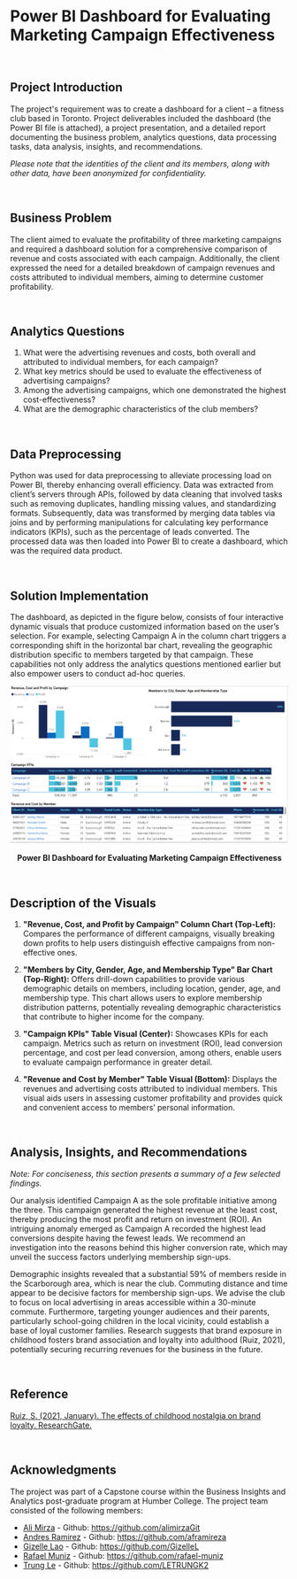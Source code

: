 # Power BI Dashboard for Evaluating Marketing Campaign Effectiveness
<br/>

## Project Introduction

The project's requirement was to create a dashboard for a client – a fitness club based in Toronto. Project deliverables included the dashboard (the Power BI file is attached), a project presentation, and a detailed report documenting the business problem, analytics questions, data processing tasks, data analysis, insights, and recommendations.

*Please note that the identities of the client and its members, along with other data, have been anonymized for confidentiality.*

<br/>

## Business Problem

The client aimed to evaluate the profitability of three marketing campaigns and required a dashboard solution for a comprehensive comparison of revenue and costs associated with each campaign. Additionally, the client expressed the need for a detailed breakdown of campaign revenues and costs attributed to individual members, aiming to determine customer profitability.

<br/>

## Analytics Questions

1. What were the advertising revenues and costs, both overall and attributed to individual members, for each campaign?
2. What key metrics should be used to evaluate the effectiveness of advertising campaigns?
3. Among the advertising campaigns, which one demonstrated the highest cost-effectiveness?
4. What are the demographic characteristics of the club members?

<br/>

## Data Preprocessing

Python was used for data preprocessing to alleviate processing load on Power BI, thereby enhancing overall efficiency. Data was extracted from client’s servers through APIs, followed by data cleaning that involved tasks such as removing duplicates, handling missing values, and standardizing formats. Subsequently, data was transformed by merging data tables via joins and by performing manipulations for calculating key performance indicators (KPIs), such as the percentage of leads converted. The processed data was then loaded into Power BI to create a dashboard, which was the required data product.

<br/>

## Solution Implementation

The dashboard, as depicted in the figure below, consists of four interactive dynamic visuals that produce customized information based on the user’s selection. For example, selecting Campaign A in the column chart triggers a corresponding shift in the horizontal bar chart, revealing the geographic distribution specific to members targeted by that campaign. These capabilities not only address the analytics questions mentioned earlier but also empower users to conduct ad-hoc queries.

![Dashboard Image](https://github.com/alimirzaGit/Power-BI-Dashboard-for-Evaluating-Marketing-Campaign-Effectiveness/blob/main/Dashboard%20Image.png?raw=true)
<p align="center"><strong>Power BI Dashboard for Evaluating Marketing Campaign Effectiveness</strong></p>

<br/>

## Description of the Visuals

1. **"Revenue, Cost, and Profit by Campaign" Column Chart (Top-Left):** Compares the performance of different campaigns, visually breaking down profits to help users distinguish effective campaigns from non-effective ones.

2. **"Members by City, Gender, Age, and Membership Type" Bar Chart (Top-Right):** Offers drill-down capabilities to provide various demographic details on members, including location, gender, age, and membership type. This chart allows users to explore membership distribution patterns, potentially revealing demographic characteristics that contribute to higher income for the company.

3. **"Campaign KPIs" Table Visual (Center):** Showcases KPIs for each campaign. Metrics such as return on investment (ROI), lead conversion percentage, and cost per lead conversion, among others, enable users to evaluate campaign performance in greater detail.

4. **"Revenue and Cost by Member" Table Visual (Bottom):** Displays the revenues and advertising costs attributed to individual members. This visual aids users in assessing customer profitability and provides quick and convenient access to members’ personal information.

<br/>

## Analysis, Insights, and Recommendations

*Note: For conciseness, this section presents a summary of a few selected findings.*

Our analysis identified Campaign A as the sole profitable initiative among the three. This campaign generated the highest revenue at the least cost, thereby producing the most profit and return on investment (ROI). An intriguing anomaly emerged as Campaign A recorded the highest lead conversions despite having the fewest leads. We recommend an investigation into the reasons behind this higher conversion rate, which may unveil the success factors underlying membership sign-ups.

Demographic insights revealed that a substantial 59% of members reside in the Scarborough area, which is near the club. Commuting distance and time appear to be decisive factors for membership sign-ups. We advise the club to focus on local advertising in areas accessible within a 30-minute commute. Furthermore, targeting younger audiences and their parents, particularly school-going children in the local vicinity, could establish a base of loyal customer families. Research suggests that brand exposure in childhood fosters brand association and loyalty into adulthood (Ruiz, 2021), potentially securing recurring revenues for the business in the future.

<br/>

## Reference

[Ruiz, S. (2021, January). The effects of childhood nostalgia on brand loyalty. ResearchGate.](https://www.researchgate.net/publication/348391614_THE_EFFECTS_OF_CHILDHOOD_NOSTALGIA_ON_BRAND_LOYALTY)

<br/>

## Acknowledgments

The project was part of a Capstone course within the Business Insights and Analytics post-graduate program at Humber College. The project team consisted of the following members:

- [Ali Mirza](https://www.linkedin.com/in/m-ali-mirza) - Github: https://github.com/alimirzaGit
- [Andres Ramirez](https://www.linkedin.com/in/andr%C3%A9s-ram%C3%ADrez) - Github: https://github.com/aframireza
- [Gizelle Lao](https://www.linkedin.com/in/gizellelao) - Github: https://github.com/GizelleL
- [Rafael Muniz](https://www.linkedin.com/in/rafaelfma) - Github: https://github.com/rafael-muniz
- [Trung Le](https://www.linkedin.com/in/trung-le-analyst) - Github: https://github.com/LETRUNGK2
